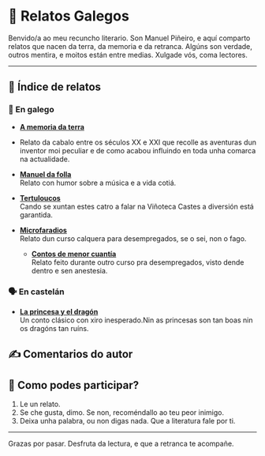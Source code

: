# 📖 Relatos Galegos

Benvido/a ao meu recuncho literario. Son Manuel Piñeiro, e aquí comparto relatos que nacen da terra, da memoria e da retranca. Algúns son verdade, outros mentira, e moitos están entre medias. Xulgade vós, coma lectores.

---

## 🧭 Índice de relatos

### 🌿 En galego

- **[A memoria da terra](https://github.com/Manuelpms/Relatos-galegos/blob/main/A%20memoria%20da%20terra.pdf)**
- Relato da cabalo entre os séculos XX e XXI que recolle as aventuras dun inventor moi peculiar e de como acabou influindo en toda unha comarca na actualidade.

- **[Manuel da folla](https://github.com/Manuelpms/Relatos-galegos/blob/main/Manuel%20da%20Folla.pdf)**  
 Relato con humor sobre a música e a vida cotiá.

- **[Tertuloucos](https://github.com/Manuelpms/Relatos-galegos/blob/main/Tertuloucos.pdf)**  
 Cando se xuntan estes catro a falar na Viñoteca Castes a diversión está garantida.

- **[Microfaradios](https://github.com/Manuelpms/Relatos-galegos/blob/main/Microfaradios%20a%2028%20bytes%20e%20medio.pdf)**  
  Relato dun curso calquera para desempregados, se o sei, non o fago.

  - **[Contos de menor cuantía](https://github.com/Manuelpms/Relatos-galegos/blob/main/Contos%20de%20menor%20cuant%C3%ADa.pdf)**  
 Relato feito durante outro curso pra desempregados, visto dende dentro e sen anestesia.



### 🗣️ En castelán

- **[La princesa y el dragón](https://github.com/Manuelpms/Relatos-galegos/blob/main/La%20princesa%20y%20el%20drag%C3%B3n.pdf)**  
  Un conto clásico con xiro inesperado.Nin as princesas son tan boas nin os dragóns tan ruíns.

## ✍️ Comentarios do autor


## 💬 Como podes participar?

1. Le un relato.
2. Se che gusta, dimo. Se non, recoméndallo ao teu peor inimigo.
3. Deixa unha palabra, ou non digas nada. Que a literatura fale por ti.

---

Grazas por pasar. Desfruta da lectura, e que a retranca te acompañe.
